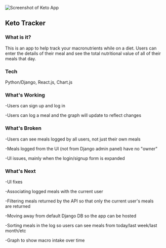 ![Screenshot of Keto App](https://lh3.googleusercontent.com/Tz-JHMrm-VLsXYOMHCA3qdtXpyPQd5zyJgV0v2SBb37jye9s-Rb3eJZ63D05JA2f1Ruc6UMpA5OJN2JB_epH8jWPRqe4DQUCuO_3wW9Odgc1v9_0zNBKCkFlq7g9nGJmjfaeXd5I9wycm6a4K_cFHL1g8FE4IYDha4KXV_Rtqy3gzv8Y2aBDIp6bONIcAKHb0BUM4d2r_c08wcjTs2SvCzoU4XGvDRGIPW4TBYHTbTbV8uhrStmzwsHXtEYk8zYZYC45ESpc9Vr-1cyH6L-gVSCf3kQMa2kXdckYxff_o3xfNhA-zaCdQF04rlnmBCR6vlIewHY_CHlgq7uA5ebRzqnKcqXNw8X7McMiZkVDGFb6QlqA0dwg7A8vvH9yjkuK8-5I2iSBkA1Oyv3XWUIl7Igxv2tezvSR-m34CesBsgAf91gpugA4tof9dyVS_KxalZsjrIgfWm87gajxm96Q-Yfn7qhNjtgNpKRwA_2Onpu-vR09xF8NabBuxGjoMrdhNXuwQ2pM9_HBMJI_UNn8cy-phJm6PfK9Y-ohHAz0Il-1-6Ee7dVoVUsVu326tgE7HL81pyOnkgoJTxKJKEKGk75D5ef0OKtyOdfOE6tQuJ7OyzxlboViWUMxs7BmoXpaxbQJFUojynjQ6OalSuqU_dfBceVegvE=w2274-h1166-no)
## Keto Tracker

### What is it?
This is an app to help track your macronutrients while on a diet. Users can enter the details of their meal and see the total nutritional value of all of their meals that day.

### Tech
Python/Django, React.js, Chart.js

### What's Working
-Users can sign up and log in

-Users can log a meal and the graph will update to reflect changes

### What's Broken
-Users can see meals logged by all users, not just their own meals

-Meals logged from the UI (not from Django admin panel) have no "owner"

-UI issues, mainly when the login/signup form is expanded

### What's Next
-UI fixes

-Associating logged meals with the current user

-Filtering meals returned by the API so that only the current user's meals are returned

-Moving away from default Django DB so the app can be hosted

-Sorting meals in the log so users can see meals from today/last week/last month/etc

-Graph to show macro intake over time
